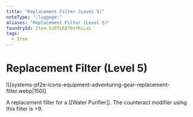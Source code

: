 ```yaml
---
title: "Replacement Filter (Level 5)"
noteType: ":luggage:"
aliases: "Replacement Filter (Level 5)"
foundryId: Item.5JEfLR870oYRiLxL
tags:
  - Item
---
```


# Replacement Filter (Level 5)
![[systems-pf2e-icons-equipment-adventuring-gear-replacement-filter.webp|150]]

A replacement filter for a [[Water Purifier]]. The counteract modifier using this filter is +9.
